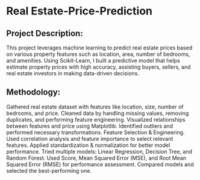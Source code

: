 # Real Estate-Price-Prediction
## Project Description:
This project leverages machine learning to predict real estate prices based on various property features such as location, area, number of bedrooms, and amenities. Using Scikit-Learn, I built a predictive model that helps estimate property prices with high accuracy, assisting buyers, sellers, and real estate investors in making data-driven decisions.

## Methodology:
Gathered real estate dataset with features like location, size, number of bedrooms, and price.
Cleaned data by handling missing values, removing duplicates, and performing feature engineering.
Visualized relationships between features and price using Matplotlib.
Identified outliers and performed necessary transformations.
Feature Selection & Engineering.
Used correlation analysis and feature importance to select relevant features.
Applied standardization & normalization for better model performance.
Tried multiple models: Linear Regression, Decision Tree, and Random Forest.
Used Score, Mean Squared Error (MSE), and Root Mean Squared Error (RMSE) for performance assessment.
Compared models and selected the best-performing one.
